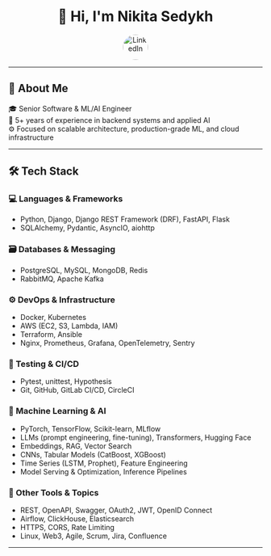 <h1 align="center">👋 Hi, I'm Nikita Sedykh</h1>

<p align="center">
  <a href="https://www.linkedin.com/in/sedykhnikita/" target="_blank">
    <img src="https://cdn-icons-png.flaticon.com/512/174/174857.png" alt="LinkedIn" width="50" style="border-radius:50%" />
  </a>
</p>

---

## 🧠 About Me

🎓 Senior Software & ML/AI Engineer  
📌 5+ years of experience in backend systems and applied AI  
⚙️ Focused on scalable architecture, production-grade ML, and cloud infrastructure

---

## 🛠️ Tech Stack

### 💻 Languages & Frameworks
- Python, Django, Django REST Framework (DRF), FastAPI, Flask
- SQLAlchemy, Pydantic, AsyncIO, aiohttp

### 🗃️ Databases & Messaging
- PostgreSQL, MySQL, MongoDB, Redis
- RabbitMQ, Apache Kafka

### ⚙️ DevOps & Infrastructure
- Docker, Kubernetes
- AWS (EC2, S3, Lambda, IAM)
- Terraform, Ansible
- Nginx, Prometheus, Grafana, OpenTelemetry, Sentry

### 🧪 Testing & CI/CD
- Pytest, unittest, Hypothesis
- Git, GitHub, GitLab CI/CD, CircleCI

### 🤖 Machine Learning & AI
- PyTorch, TensorFlow, Scikit-learn, MLflow
- LLMs (prompt engineering, fine-tuning), Transformers, Hugging Face
- Embeddings, RAG, Vector Search
- CNNs, Tabular Models (CatBoost, XGBoost)
- Time Series (LSTM, Prophet), Feature Engineering
- Model Serving & Optimization, Inference Pipelines

### 🧰 Other Tools & Topics
- REST, OpenAPI, Swagger, OAuth2, JWT, OpenID Connect
- Airflow, ClickHouse, Elasticsearch
- HTTPS, CORS, Rate Limiting
- Linux, Web3, Agile, Scrum, Jira, Confluence

---
